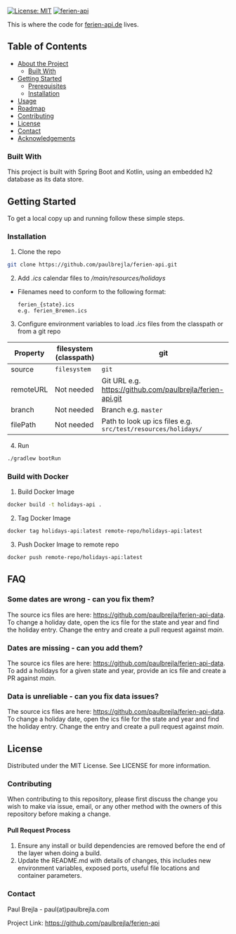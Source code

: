  [![License: MIT](https://img.shields.io/badge/License-MIT-yellow.svg)](https://opensource.org/licenses/MIT) [![ferien-api](https://circleci.com/gh/paulbrejla/ferien-api.svg?style=shield)](https://app.circleci.com/pipelines/github/paulbrejla/ferien-api)

This is where the code for <a href="https://ferien-api.de">ferien-api.de</a> lives.

<!-- TABLE OF CONTENTS -->
## Table of Contents

* [About the Project](#about-the-project)
  * [Built With](#built-with)
* [Getting Started](#getting-started)
  * [Prerequisites](#prerequisites)
  * [Installation](#installation)
* [Usage](#usage)
* [Roadmap](#roadmap)
* [Contributing](#contributing)
* [License](#license)
* [Contact](#contact)
* [Acknowledgements](#acknowledgements)



<!-- ABOUT THE PROJECT -->

<!-- BUILT WITH -->
### Built With
This project is built with Spring Boot and Kotlin, using an embedded h2 database
as its data store.

<!-- GETTING STARTED -->
## Getting Started

To get a local copy up and running follow these simple steps.

### Installation

1. Clone the repo
```sh
git clone https://github.com/paulbrejla/ferien-api.git
```

2. Add _.ics_ calendar files to _/main/resources/holidays_
 - Filenames need to conform to the following format:
   ```
   ferien_{state}.ics
   e.g. ferien_Bremen.ics
   ```

 3. Configure environment variables to load _.ics_ files from the classpath or from a git repo

| Property  | filesystem (classpath) | git                                                         |
|-----------|------------------------|-------------------------------------------------------------|
| source    | `filesystem`           | `git`                                                         |
| remoteURL | Not needed             | Git URL e.g. https://github.com/paulbrejla/ferien-api.git   |
| branch    | Not needed             | Branch e.g. `master`                                          |
| filePath  | Not needed             | Path to look up ics files e.g. `src/test/resources/holidays/` |

4. Run 
```sh
./gradlew bootRun
```

### Build with Docker

1. Build Docker Image
```sh
docker build -t holidays-api .
```

2. Tag Docker Image
```sh
docker tag holidays-api:latest remote-repo/holidays-api:latest 
```

3. Push Docker Image to remote repo
```sh
docker push remote-repo/holidays-api:latest 
```

## FAQ

### Some dates are wrong - can you fix them?
The source ics files are here: https://github.com/paulbrejla/ferien-api-data. 
To change a holiday date, open the ics file for the state and year and find the holiday entry. Change the entry and create a pull
request against _main_.

### Dates are missing - can you add them?
The source ics files are here: https://github.com/paulbrejla/ferien-api-data. 
To add a holidays for a given state and year, provide an ics file and create a PR against _main_.

### Data is unreliable - can you fix data issues?
The source ics files are here: https://github.com/paulbrejla/ferien-api-data. 
To change a holiday date, open the ics file for the state and year and find the holiday entry. Change the entry and create a pull
request against _main_.


<!-- LICENSE -->
## License
Distributed under the MIT License. See LICENSE for more information.

<!-- CONTRIBUTING -->
### Contributing

When contributing to this repository, please first discuss the change you wish to make via issue, email, or any other method with the owners of this repository before making a change.

#### Pull Request Process

1. Ensure any install or build dependencies are removed before the end of the layer when doing a build.
2. Update the README.md with details of changes, this includes new environment variables, exposed ports, useful file locations and container parameters.

### Contact
Paul Brejla - paul(at)paulbrejla.com

Project Link: https://github.com/paulbrejla/ferien-api
